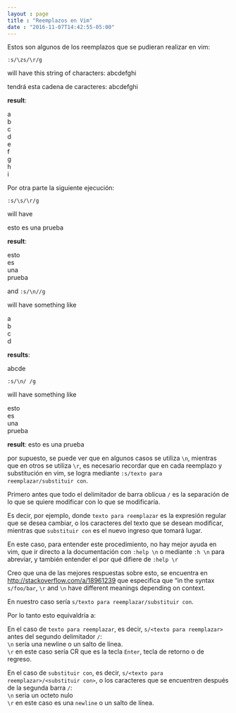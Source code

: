 ```yaml
---
layout : page
title : "Reemplazos en Vim"
date : "2016-11-07T14:42:55-05:00"
---
```


<p>Estos son algunos de los reemplazos que se pudieran realizar en vim:</p>

<pre><code>:s/\zs/\r/g
</code></pre>

<p>will have this string of characters: abcdefghi</p>

<p>tendrá esta cadena de caracteres: abcdefghi</p>

<p><strong>result</strong>:</p>

<p>a<br>
b<br>
c<br>
d<br>
e<br>
f<br>
g<br>
h<br>
i</p>

<p>Por otra parte la siguiente ejecución:</p>

<pre><code>:s/\s/\r/g 
</code></pre>

<p>will have</p>

<p>esto es una prueba</p>

<p><strong>result</strong>:</p>

<p>esto<br>
es<br>
una<br>
prueba</p>

<p>and <code>:s/\n//g</code></p>

<p>will have something like</p>

<p>a<br>
b<br>
c<br>
d</p>

<p><strong>results</strong>:</p>

<p>abcde</p>

<pre><code>:s/\n/ /g
</code></pre>

<p>will have something like</p>

<p>esto<br>
es<br>
una<br>
prueba</p>

<p><strong>result</strong>: esto es una prueba</p>

<p>por supuesto, se puede ver que en algunos casos se utiliza <code>\n</code>, mientras que en otros se utiliza <code>\r</code>, es necesario recordar que en cada reemplazo y substitución en vim, se logra mediante <code>:s/texto para reemplazar/substituir con</code>.</p>

<p>Primero antes que todo el delimitador de barra oblicua <code>/</code> es la separación de lo que se quiere modificar con lo que se modificaría.</p>

<p>Es decir, por ejemplo, donde <code>texto para reemplazar</code> es la expresión regular que se desea cambiar, o los caracteres del texto que se desean modificar, mientras que <code>substituir con</code> es el nuevo ingreso que tomará lugar.</p>

<p>En este caso, para entender este procedimiento, no hay mejor ayuda en vim, que ir directo a la documentación con <code>:help \n</code> o mediante <code>:h \n</code> para abreviar, y también entender el por qué difiere de <code>:help \r</code></p>

<p>Creo que una de las mejores respuestas sobre esto, se encuentra en <a href="http://stackoverflow.com/a/18961239">http://stackoverflow.com/a/18961239</a> que especifica que “in the syntax <code>s/foo/bar</code>, <code>\r</code> and <code>\n</code> have different meanings depending on context.</p>

<p>En nuestro caso sería <code>s/texto para reemplazar/substituir con</code>.</p>

<p>Por lo tanto esto equivaldría a:</p>

<p>En el caso de <code>texto para reemplazar</code>, es decir, <code>s/&lt;texto para reemplazar&gt;</code> antes del segundo delimitador <code>/</code>:<br>
<code>\n</code> sería una newline  o un salto de línea.<br>
<code>\r</code> en este caso sería CR que es la tecla <code>Enter</code>, tecla de retorno o de regreso.</p>

<p>En el caso de <code>substituir con</code>, es decir, <code>s/&lt;texto para reemplazar&gt;/&lt;substituir con&gt;</code>, o los caracteres que se encuentren después de la segunda barra <code>/</code>:<br>
<code>\n</code> seria un octeto nulo<br>
<code>\r</code> en este caso es una <code>newline</code> o un salto de línea.</p>
